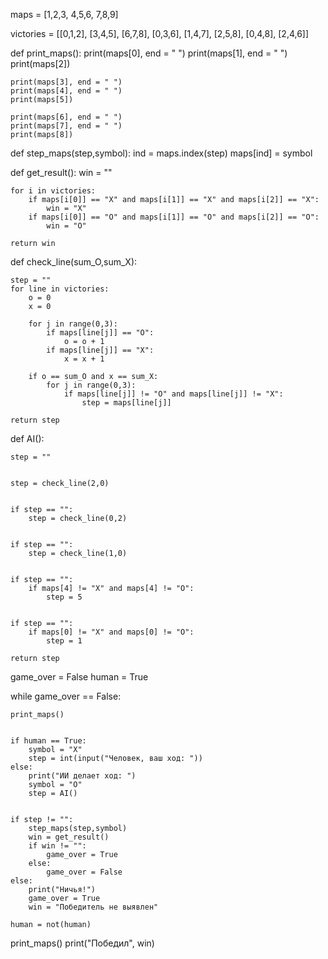maps = 
[1,2,3,
4,5,6,
7,8,9]
 

victories = [[0,1,2],
             [3,4,5],
             [6,7,8],
             [0,3,6],
             [1,4,7],
             [2,5,8],
             [0,4,8],
             [2,4,6]]
 

def print_maps():
    print(maps[0], end = " ")
    print(maps[1], end = " ")
    print(maps[2])
 
    print(maps[3], end = " ")
    print(maps[4], end = " ")
    print(maps[5])
 
    print(maps[6], end = " ")
    print(maps[7], end = " ")
    print(maps[8])
     

def step_maps(step,symbol):
    ind = maps.index(step)
    maps[ind] = symbol
 

def get_result():
    win = ""
 
    for i in victories:
        if maps[i[0]] == "X" and maps[i[1]] == "X" and maps[i[2]] == "X":
            win = "X"
        if maps[i[0]] == "O" and maps[i[1]] == "O" and maps[i[2]] == "O":
            win = "O"   
             
    return win
 

def check_line(sum_O,sum_X):
 
    step = ""
    for line in victories:
        o = 0
        x = 0
 
        for j in range(0,3):
            if maps[line[j]] == "O":
                o = o + 1
            if maps[line[j]] == "X":
                x = x + 1
 
        if o == sum_O and x == sum_X:
            for j in range(0,3):
                if maps[line[j]] != "O" and maps[line[j]] != "X":
                    step = maps[line[j]]
                 
    return step
 

def AI():        
 
    step = ""
 
    
    step = check_line(2,0)
 
    
    if step == "":
        step = check_line(0,2)        
 
    
    if step == "":
        step = check_line(1,0)           
 
    
    if step == "":
        if maps[4] != "X" and maps[4] != "O":
            step = 5           
 
    
    if step == "":
        if maps[0] != "X" and maps[0] != "O":
            step = 1           
   
    return step
 

game_over = False
human = True
 
while game_over == False:
 
    
    print_maps()
 
    
    if human == True:
        symbol = "X"
        step = int(input("Человек, ваш ход: "))
    else:
        print("ИИ делает ход: ")
        symbol = "O"
        step = AI()
 
    
    if step != "":
        step_maps(step,symbol) 
        win = get_result() 
        if win != "":
            game_over = True
        else:
            game_over = False
    else:
        print("Ничья!")
        game_over = True
        win = "Победитель не выявлен"
 
    human = not(human)        
 
        
print_maps()
print("Победил", win)   
